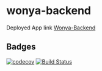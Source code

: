 # wonya-backend

Deployed App link
[Wonya-Backend](https://wonya-backend.herokuapp.com/)

## Badges

[![codecov](https://codecov.io/gh/tomuhenry/wonya-backend/branch/develop/graph/badge.svg)](https://codecov.io/gh/tomuhenry/wonya-backend) [![Build Status](https://travis-ci.org/tomuhenry/wonya-backend.svg?branch=develop)](https://travis-ci.org/tomuhenry/wonya-backend)
